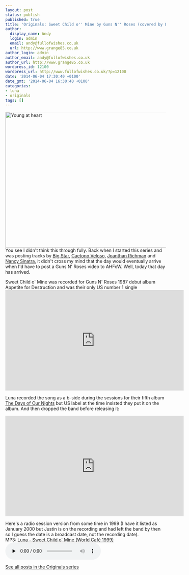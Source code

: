 ```yaml
---
layout: post
status: publish
published: true
title: 'Originals: Sweet Child o'' Mine by Guns N'' Roses (covered by Luna)'
author:
  display_name: Andy
  login: admin
  email: andy@fullofwishes.co.uk
  url: http://www.grange85.co.uk
author_login: admin
author_email: andy@fullofwishes.co.uk
author_url: http://www.grange85.co.uk
wordpress_id: 12100
wordpress_url: http://www.fullofwishes.co.uk/?p=12100
date: '2014-06-04 17:30:40 +0100'
date_gmt: '2014-06-04 16:30:40 +0100'
categories:
- luna
- originals
tags: []
---
```

<p><a href="https://www.flickr.com/photos/ankor2/4605085808" title="Young at heart by massimo ankor, on Flickr"><img class="aligncenter" src="https://farm5.staticflickr.com/4010/4605085808_3212f5052d_z.jpg" width="640" height="425" alt="Young at heart"></a><br />
You see I didn't think this through fully. Back when I started this series and was posting tracks by <a href="/2013/03/originals-blue-moon-by-big-star-covered-by-damon-naomi/" title="Originals: Blue Moon by Big Star (covered by Damon & Naomi)">Big Star</a>, <a href="/2013/02/originals-araca-azul-by-caetano-veloso-covered-by-damon-naomi/" title="Originals: Araçá azul by Caetano Veloso (covered by Damon & Naomi)">Caetono Veloso</a>, <a href="/2013/02/originals-back-in-your-life-by-jonathan-richman-covered-by-galaxie-500/" title="Originals: Back in Your Life by Jonathan Richman (covered by Galaxie 500)">Joanthan Richman</a> and <a href="/2013/03/originals-by-the-way-i-still-love-you-by-nancy-sinatra-covered-by-cagney-and-lacee/" title="Originals: By The Way (I Still Love You) by Nancy Sinatra (covered by Cagney and Lacee)">Nancy Sinatra</a>, it didn't cross my mind that the day would eventually arrive when I'd have to post a Guns N' Roses video to AHFoW. Well, today that day has arrived.</p>
<p>Sweet Child o' Mine was recorded for Guns N' Roses 1987 debut album Appetite for Destruction and was their only US number 1 single<br />
<iframe width="560" height="315" src="https://www.youtube.com/embed/1w7OgIMMRc4" frameborder="0" allowfullscreen></iframe>
<p>Luna recorded the song as a b-side during the sessions for their fifth album <a href="/database/release/the-days-of-our-nights/" title="The Days Of Our Nights">The Days of Our Nights</a> but US label at the time insisted they put it on the album. And then dropped the band before releasing it:</p>
<iframe width="560" height="315" src="https://www.youtube.com/embed/xemNsR6TzrA" frameborder="0" allowfullscreen></iframe>
<p>Here's a radio session version from some time in 1999 (I have it listed as January 2000 but Justin is on the recording and had left the band by then so I guess the date is a broadcast date, not the recording date).<br />
MP3: <a href="http://media.fullofwishes.co.uk/02-luna/audio/luna-sweet-child-world-cafe-1999.mp3">Luna - Sweet Child o' Mine (World Café 1999)</a><br />
<audio src="http://media.fullofwishes.co.uk/02-luna/audio/luna-sweet-child-world-cafe-1999.mp3" preload="none" controls /></p>
<p><a href="/category/originals/" title="List: Originals">See all posts in the Originals series</a></p>
